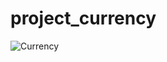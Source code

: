 # project_currency

![Currency](https://user-images.githubusercontent.com/59607560/217036369-b4fc0269-9dd3-46d7-937a-630fc9dc7872.jpg)
